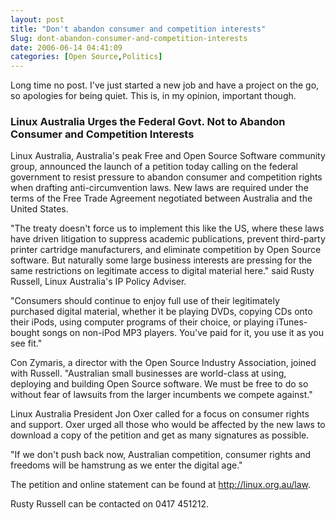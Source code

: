 ```yaml
---
layout: post
title: "Don't abandon consumer and competition interests"
Slug: dont-abandon-consumer-and-competition-interests
date: 2006-06-14 04:41:09
categories: [Open Source,Politics]
---
```

Long time no post. I've just started a new job and have a project on the go, so apologies for being quiet. This is, in my opinion, important though.

### Linux Australia Urges the Federal Govt. Not to Abandon Consumer and Competition Interests

Linux Australia, Australia's peak Free and Open Source Software community group, announced the launch of a petition today calling on the federal government to resist pressure to abandon consumer and competition rights when drafting anti-circumvention laws. New laws are required under the terms of the Free Trade Agreement negotiated between Australia and the United States.

"The treaty doesn't force us to implement this like the US, where these laws have driven litigation to suppress academic publications, prevent third-party printer cartridge manufacturers, and eliminate competition by Open Source software. But naturally some large business interests are pressing for the same restrictions on legitimate access to digital material here." said Rusty Russell, Linux Australia's IP Policy Adviser.

"Consumers should continue to enjoy full use of their legitimately purchased digital material, whether it be playing DVDs, copying CDs onto their iPods, using computer programs of their choice, or playing iTunes-bought songs on non-iPod MP3 players. You've paid for it, you use it as you see fit."

Con Zymaris, a director with the Open Source Industry Association, joined with Russell. "Australian small businesses are world-class at using, deploying and building Open Source software. We must be free to do so without fear of lawsuits from the larger incumbents we compete against."

Linux Australia President Jon Oxer called for a focus on consumer rights and support. Oxer urged all those who would be affected by the new laws to download a copy of the petition and get as many signatures as possible.

"If we don't push back now, Australian competition, consumer rights and freedoms will be hamstrung as we enter the digital age."

The petition and online statement can be found at http://linux.org.au/law.

Rusty Russell can be contacted on 0417 451212.
